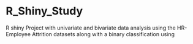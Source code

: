 # R_Shiny_Study


R shiny Project with univariate and bivariate data analysis using the HR-Employee Attrition datasets along with a binary classification using 
